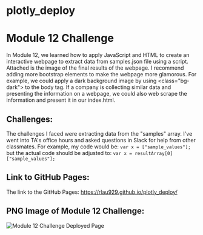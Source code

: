 # plotly_deploy

# Module 12 Challenge
In Module 12, we learned how to apply JavaScript and HTML to create an interactive webpage to extract data from samples.json file using a script. Attached is the image of the final results of the webpage. I recommend adding more bootstrap elements to make the webpage more glamorous. For example, we could apply a dark background image by using <class="bg-dark"> to the body tag. If a company is collecting similar data and presenting the information on a webpage, we could also web scrape the information and present it in our index.html. 

## Challenges:
The challenges I faced were extracting data from the "samples" array. I've went into TA's office hours and asked questions in Slack for help from other classmates. For example, my code would be:
```var x = ["sample_values"];```
but the actual code should be adjusted to: ```var x = resultArray[0]["sample_values"];```

## Link to GitHub Pages:
The link to the GitHub Pages: https://rlau929.github.io/plotly_deploy/

## PNG Image of Module 12 Challenge:
![Module 12 Challenge Deployed Page](Mod12_Challenge.png)
